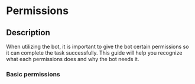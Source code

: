 # Permissions

## Description
When utilizing the bot, it is important to give the bot certain permissions so it can complete the task successfully. This guide will help you recognize what each permissions does and why the bot needs it.

### Basic permissions
